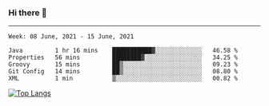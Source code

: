 ### Hi there 👋
---
<!--START_SECTION:waka-->
```text
Week: 08 June, 2021 - 15 June, 2021

Java         1 hr 16 mins    ███████████▓░░░░░░░░░░░░░   46.58 % 
Properties   56 mins         ████████▓░░░░░░░░░░░░░░░░   34.25 % 
Groovy       15 mins         ██▒░░░░░░░░░░░░░░░░░░░░░░   09.23 % 
Git Config   14 mins         ██▒░░░░░░░░░░░░░░░░░░░░░░   08.80 % 
XML          1 min           ▒░░░░░░░░░░░░░░░░░░░░░░░░   00.82 % 
```
<!--END_SECTION:waka-->

[![Top Langs](https://github-readme-stats.vercel.app/api/top-langs/?username=HyunAh-iia&layout=compact)](https://github.com/anuraghazra/github-readme-stats)
<!--
**HyunAh-iia/HyunAh-iia** is a ✨ _special_ ✨ repository because its `README.md` (this file) appears on your GitHub profile.

Here are some ideas to get you started:

- 🔭 I’m currently working on ...
- 🌱 I’m currently learning ...
- 👯 I’m looking to collaborate on ...
- 🤔 I’m looking for help with ...
- 💬 Ask me about ...
- 📫 How to reach me: ...
- 😄 Pronouns: ...
- ⚡ Fun fact: ...
-->
